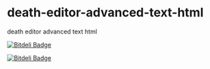 death-editor-advanced-text-html
===============================

death editor advanced text html


[![Bitdeli Badge](https://d2weczhvl823v0.cloudfront.net/jhg/death-editor-advanced-text-html/trend.png)](https://bitdeli.com/free "Bitdeli Badge")



[![Bitdeli Badge](https://d2weczhvl823v0.cloudfront.net/jhg/death-editor-advanced-text-html/trend.png)](https://bitdeli.com/free "Bitdeli Badge")

